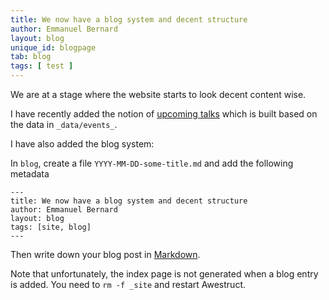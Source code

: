 ```yaml
---
title: We now have a blog system and decent structure
author: Emmanuel Bernard
layout: blog
unique_id: blogpage
tab: blog
tags: [ test ]
---
```

We are at a stage where the website starts to look decent content wise. 

I have recently added the notion of [upcoming talks](/community/events)
which is built based on the data in `_data/events_`.

I have also added the blog system:

In `blog`, create a file `YYYY-MM-DD-some-title.md` and add the following metadata

<!-- lang: none -->
    ---
    title: We now have a blog system and decent structure
    author: Emmanuel Bernard
    layout: blog
    tags: [site, blog]
    ---

Then write down your blog post in [Markdown](/code/website/md-sample.md).

Note that unfortunately, the index page is not generated when a blog entry is added.
You need to `rm -f _site` and restart Awestruct.